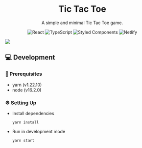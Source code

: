 <h1 align='center'>Tic Tac Toe</h1>

<p align='center'>A simple and minimal Tic Tac Toe game.</p>

<div align='center'>

![React](https://img.shields.io/badge/React-2e2e2e?logo=react)
![TypeScript](https://img.shields.io/badge/TypeScript-2e2e2e?logo=typescript)
![Styled Components](https://img.shields.io/badge/Styled%20Components-2e2e2e?logo=styled-components)
![Netlify](https://img.shields.io/badge/Netlify-2e2e2e?logo=netlify)

</div>

<a href='https://lets-tictactoe.netlify.app/'><img src='https://i.imgur.com/5ch8Qid.png'/></a>

## 💻 Development

### 🧰 Prerequisites

- yarn (v1.22.10)
- node (v16.2.0)

### ⚙️ Setting Up

- Install dependencies
  ```
  yarn install
  ```
- Run in development mode
  ```
  yarn start
  ```
